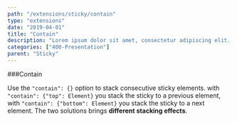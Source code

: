 ```yaml
---
path: "/extensions/sticky/contain"
type: "extensions"
date: "2019-04-01"
title: "Contain"
description: "Lorem ipsum dolor sit amet, consectetur adipiscing elit. Nunc tempus laoreet leo sit amet iaculis."
categories: ["400-Presentation"]
parent: "Sticky"
---
```


###Contain

Use the `"contain": {}` option to stack consecutive sticky elements. with `"contain": {"top": Element}` you stack the sticky to a previous element, with `"contain": {"bottom": Element}` you stack the sticky to a next element. The two solutions brings **different stacking effects**.

<demo>
  <div class="demo_item" data-iframe="iframe/demos/sticky/contain-top">
  </div>
  <div class="demo_item" data-iframe="iframe/demos/sticky/contain-bottom">
  </div>
</demo>
